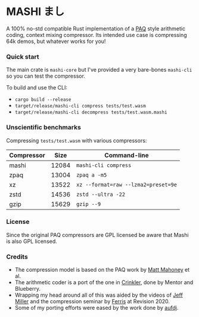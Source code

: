 # MASHI まし

A 100% no-std compatible Rust implementation of a [PAQ](http://mattmahoney.net/dc) style arithmetic coding, context mixing compressor. Its intended use case is compressing 64k demos, but whatever works for you!

### Quick start
The main crate is `mashi-core` but I've provided a very bare-bones `mashi-cli` so you can test the compressor.

To build and use the CLI:
* `cargo build --release`
* `target/release/mashi-cli compress tests/test.wasm`
* `target/release/mashi-cli decompress tests/test.wasm.mashi`

### Unscientific benchmarks
Compressing `tests/test.wasm` with various compressors:

| Compressor | Size | Command-line |
| - | - | - |
| mashi | 12084 | `mashi-cli compress` |
| zpaq | 13004 | `zpaq a -m5` |
| xz | 13522 | `xz --format=raw --lzma2=preset=9e` |
| zstd | 14536 | `zstd --ultra -22` |
| gzip | 15629 | `gzip --9` |

### License
Since the original PAQ compressors are GPL licensed be aware that Mashi is also GPL licensed.

### Credits
* The compression model is based on the PAQ work by [Matt Mahoney](http://mattmahoney.net/dc) et al.
* The arithmetic coder is a port of the one in [Crinkler](https://github.com/runestubbe/Crinkler), done by Mentor and Blueberry.
* Wrapping my head around all of this was aided by the videos of [Jeff Miller](http://jwmi.github.io/) and the compression seminar by [Ferris](https://github.com/yupferris) at Revision 2020.
* Some of my porting efforts were eased by the work done by [aufdj](https://github.com/aufdj).